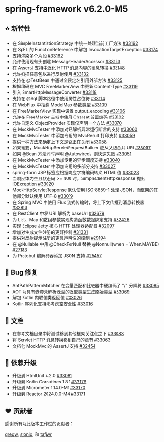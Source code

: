# spring-framework v6.2.0-M5

## ⭐ 新特性

- 在 SimpleInstantiationStrategy 中统一处理当前工厂方法 [#33192](https://github.com/spring-projects/spring-framework/issues/33192)
- 在 SpEL 的 FunctionReference 中解包 InvocationTargetException [#33174](https://github.com/spring-projects/spring-framework/issues/33174)
- 支持渲染多个片段 [#33162](https://github.com/spring-projects/spring-framework/issues/33162)
- 允许使用现有头创建 MessageHeaderAccessor [#33153](https://github.com/spring-projects/spring-framework/issues/33153)
- 在 AssertJ 支持中泛化 HTTP 消息内容的消息转换 [#33148](https://github.com/spring-projects/spring-framework/issues/33148)
- 允许扫描任意包以进行反射使用 [#33132](https://github.com/spring-projects/spring-framework/issues/33132)
- 支持在 @TestBean 中通过全限定名引用外部方法 [#33125](https://github.com/spring-projects/spring-framework/issues/33125)
- 根据编码在 MVC FreeMarkerView 中更新 Content-Type [#33119](https://github.com/spring-projects/spring-framework/issues/33119)
- 引入 SmartHttpMessageConverter [#33118](https://github.com/spring-projects/spring-framework/issues/33118)
- 支持在 @Sql 脚本路径中使用属性占位符 [#33114](https://github.com/spring-projects/spring-framework/issues/33114)
- 在 WebFlux 中拒绝 ModelMap 参数类型 [#33109](https://github.com/spring-projects/spring-framework/issues/33109)
- 在 FreeMarkerView 实现中设置 output_encoding [#33106](https://github.com/spring-projects/spring-framework/issues/33106)
- 允许在 FreeMarker 支持中使用 Charset 设置编码 [#33102](https://github.com/spring-projects/spring-framework/issues/33102)
- 允许自定义 ObjectProvider 实现仅声明一个方法 [#33070](https://github.com/spring-projects/spring-framework/issues/33070)
- 在 MockMvcTester 中添加对已解析异常运行断言的支持 [#33060](https://github.com/spring-projects/spring-framework/issues/33060)
- 在 MockMvcTester 中添加专用的 MvcResult 打印支持 [#33059](https://github.com/spring-projects/spring-framework/issues/33059)
- 提供一种方法来确定上下文是否正在关闭 [#33058](https://github.com/spring-projects/spring-framework/issues/33058)
- 如果需要，MockHttpServletRequestBuilder 应从父级合并 URI [#33057](https://github.com/spring-projects/spring-framework/issues/33057)
- 如果 @Bean 方法同时声明 @Autowired，则快速失败 [#33051](https://github.com/spring-projects/spring-framework/issues/33051)
- 在 MockMvcTester 中添加专用的异步调度支持 [#33040](https://github.com/spring-projects/spring-framework/issues/33040)
- 在 MockMvcTester 中添加专用的多部分支持 [#33027](https://github.com/spring-projects/spring-framework/issues/33027)
- spring-form JSP 标签应根据响应字符编码转义 HTML 值 [#33023](https://github.com/spring-projects/spring-framework/pull/33023)
- 当响应体为空且状态码 >= 400 时，SimpleClientHttpResponse 抛出 IOException [#33020](https://github.com/spring-projects/spring-framework/issues/33020)
- MockHttpServletResponse 默认使用 ISO-8859-1 处理 JSON，而框架的其他部分默认使用 UTF-8 [#33019](https://github.com/spring-projects/spring-framework/issues/33019)
- 在 Spring MVC 中使用 Flux 流式传输时，将上下文传播到消息转换器 [#32813](https://github.com/spring-projects/spring-framework/issues/32813)
- 在 RestClient 中将 URI 解析为 baseUrl [#32679](https://github.com/spring-projects/spring-framework/issues/32679)
- 为 List、Map 和数组参数实现构造函数数据绑定支持 [#32426](https://github.com/spring-projects/spring-framework/issues/32426)
- 实现 Eclipse Jetty 核心 HTTP 处理器适配器 [#32097](https://github.com/spring-projects/spring-framework/pull/32097)
- 增加对生成文件注册的更好控制 [#31331](https://github.com/spring-projects/spring-framework/issues/31331)
- 提供对反射提示注册的更具声明性的控制 [#29194](https://github.com/spring-projects/spring-framework/issues/29194)
- 在 @Nullable 中用 @CheckForNull 替换 @Nonnull(when = When.MAYBE) [#27183](https://github.com/spring-projects/spring-framework/issues/27183)
- 为 Protobuf 编解码器添加 JSON 支持 [#25457](https://github.com/spring-projects/spring-framework/issues/25457)

## 🐞 Bug 修复

- AntPathPatternMatcher 在变量匹配和比较器中硬编码了 "/" 分隔符 [#33085](https://github.com/spring-projects/spring-framework/pull/33085)
- AOT 为具有嵌套未解析泛型的泛型类型生成原始类型 [#33069](https://github.com/spring-projects/spring-framework/issues/33069)
- 解包 Kotlin 内联值类返回值 [#33026](https://github.com/spring-projects/spring-framework/issues/33026)
- Kotlin 序列化支持未考虑空安全性 [#33016](https://github.com/spring-projects/spring-framework/issues/33016)

## 📔 文档

- 在参考文档目录中将测试移到其他框架关注点之下 [#33083](https://github.com/spring-projects/spring-framework/issues/33083)
- 将 Servlet HTTP 消息转换移到自己的章节 [#33063](https://github.com/spring-projects/spring-framework/issues/33063)
- 文档化 MockMvc 的 AssertJ 支持 [#32454](https://github.com/spring-projects/spring-framework/issues/32454)

## 🔨 依赖升级

- 升级到 HtmlUnit 4.2.0 [#33081](https://github.com/spring-projects/spring-framework/issues/33081)
- 升级到 Kotlin Coroutines 1.8.1 [#33176](https://github.com/spring-projects/spring-framework/issues/33176)
- 升级到 Micrometer 1.14.0-M1 [#33170](https://github.com/spring-projects/spring-framework/issues/33170)
- 升级到 Reactor 2024.0.0-M4 [#33171](https://github.com/spring-projects/spring-framework/issues/33171)

## ❤️ 贡献者

感谢所有为此版本工作过的贡献者：

[gregw](https://github.com/gregw), [stonio](https://github.com/stonio), 和 [tafjwr](https://github.com/tafjwr)
```